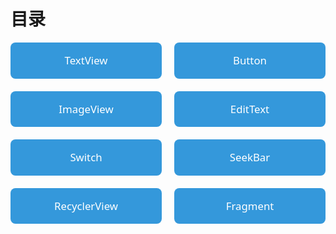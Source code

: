 # 目录

<div style="
  display: grid;
  grid-template-columns: repeat(2, 1fr);
  gap: 20px;
  margin: 0 auto;
  text-align: center;
  font-family: 'Segoe UI', Tahoma, Geneva, Verdana, sans-serif;
  font-size: 1.2em;
  line-height: 2em;
">

<div style="background: #3498db; color: white; padding: 12px 10px; border-radius: 8px; display: flex; justify-content: center; align-items: center; ">TextView</div>
<div style="background: #3498db; color: white; padding: 12px 10px; border-radius: 8px; display: flex; justify-content: center; align-items: center; ">Button</div>
<div style="background: #3498db; color: white; padding: 12px 10px; border-radius: 8px; display: flex; justify-content: center; align-items: center; ">ImageView</div>
<div style="background: #3498db; color: white; padding: 12px 10px; border-radius: 8px; display: flex; justify-content: center; align-items: center; ">EditText</div>
<div style="background: #3498db; color: white; padding: 12px 10px; border-radius: 8px; display: flex; justify-content: center; align-items: center; ">Switch</div>
<div style="background: #3498db; color: white; padding: 12px 10px; border-radius: 8px; display: flex; justify-content: center; align-items: center; ">SeekBar</div>
<div style="background: #3498db; color: white; padding: 12px 10px; border-radius: 8px; display: flex; justify-content: center; align-items: center; ">RecyclerView</div>
<div style="background: #3498db; color: white; padding: 12px 10px; border-radius: 8px; display: flex; justify-content: center; align-items: center; ">Fragment</div>

</div>